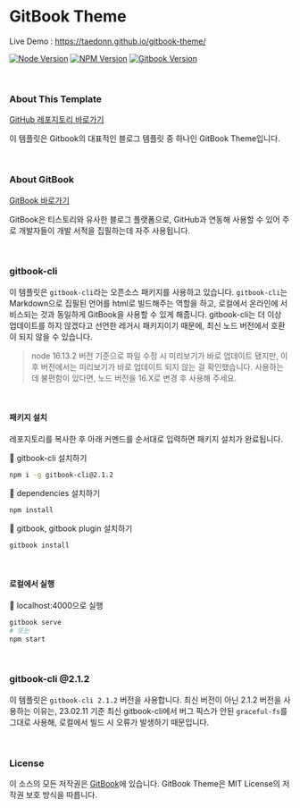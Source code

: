 # GitBook Theme

Live Demo : https://taedonn.github.io/gitbook-theme/

[![Node Version](https://img.shields.io/badge/featured%20on-Node%20%4020.10.0-%2368a063)](#) [![NPM Version](https://img.shields.io/badge/featured%20on-NPM%20%4010.2.3-%23cc3534)](#) [![Gitbook Version](https://img.shields.io/badge/featured%20on-gitbook--cli%20%402.1.2-%23333333)](#)

&nbsp;

### About This Template

[GitHub 레포지토리 바로가기](https://github.com/taedonn/gitbook-theme)

이 템플릿은 Gitbook의 대표적인 블로그 템플릿 중 하나인 GitBook Theme입니다.

&nbsp;

### About GitBook

[GitBook 바로가기](https://www.gitbook.com/explore)

GitBook은 티스토리와 유사한 블로그 플랫폼으로, GitHub과 연동해 사용할 수 있어 주로 개발자들이 개발 서적을 집필하는데 자주 사용됩니다.

&nbsp;

### gitbook-cli

이 템플릿은 `gitbook-cli`라는 오픈소스 패키지를 사용하고 있습니다. `gitbook-cli`는 Markdown으로 집필된 언어를 html로 빌드해주는 역할을 하고, 로컬에서 온라인에 서비스되는 것과 동일하게 GitBook을 사용할 수 있게 해줍니다. gitbook-cli는 더 이상 업데이트를 하지 않겠다고 선언한 레거시 패키지이기 때문에, 최신 노드 버전에서 호환이 되지 않을 수 있습니다.
>node 16.13.2 버전 기준으로 파일 수정 시 미리보기가 바로 업데이트 됐지만, 이후 버전에서는 미리보기가 바로 업데이트 되지 않는 걸 확인했습니다. 사용하는데 불편함이 있다면, 노드 버전을 16.X로 변경 후 사용해 주세요.

&nbsp;

#### 패키지 설치

레포지토리를 복사한 후 아래 커멘드를 순서대로 입력하면 패키지 설치가 완료됩니다.

📌 gitbook-cli 설치하기

```bash
npm i -g gitbook-cli@2.1.2
```

📌 dependencies 설치하기

```bash
npm install
```

📌 gitbook, gitbook plugin 설치하기

```bash
gitbook install
```

&nbsp;

#### 로컬에서 실행

📌 localhost:4000으로 실행

```bash
gitbook serve
# 또는
npm start
```

&nbsp;

### gitbook-cli @2.1.2

이 템플릿은 `gitbook-cli 2.1.2` 버전을 사용합니다. 최신 버전이 아닌 2.1.2 버전을 사용하는 이유는, 23.02.11 기준 최신 gitbook-cli에서 버그 픽스가 안된 `graceful-fs`를 그대로 사용해, 로컬에서 빌드 시 오류가 발생하기 때문입니다.

&nbsp;

### License

이 소스의 모든 저작권은 [GitBook](https://www.gitbook.com/explore)에 있습니다. GitBook Theme은 MIT License의 저작권 보호 방식을 따릅니다.

&nbsp;